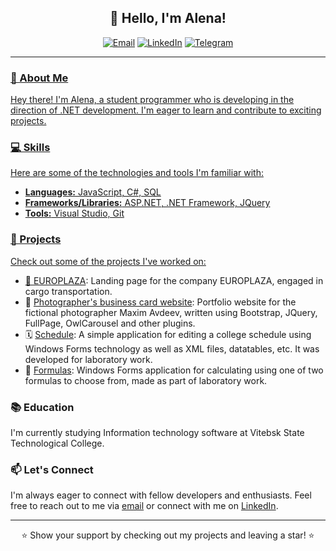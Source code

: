 <h2 align="center">👋 Hello, I'm Alena!</h2>

<p align="center">
  <a href="mailto:elapr943@gmail.com"><img alt="Email" src="https://img.shields.io/badge/-Email-9cf?style=flat-square&logo=Gmail&logoColor=white"></a>
  <a href="https://www.linkedin.com/in/alena-mikhnevich-79bbb6295/"><img alt="LinkedIn" src="https://img.shields.io/badge/-LinkedIn-blue?style=flat-square&logo=Linkedin&logoColor=white"></a>
  <a href="https://t.me/alenok_tee"><img alt="Telegram" src="https://img.shields.io/badge/-Telegram-white?style=flat-square&logo=Telegram&logoColor=blue"
</p>

---

### 🌟 About Me

Hey there! I'm Alena, a student programmer who is developing in the direction of .NET development. I'm eager to learn and contribute to exciting projects.

### 💻 Skills

Here are some of the technologies and tools I'm familiar with:

- **Languages:** JavaScript, C#, SQL
- **Frameworks/Libraries:** ASP.NET, .NET Framework, JQuery
- **Tools:** Visual Studio, Git

### 🚀 Projects

Check out some of the projects I've worked on:

- 🚚 [EUROPLAZA](https://github.com/alenoktee/EUROPLAZA): Landing page for the company EUROPLAZA, engaged in cargo transportation.
- 📸 [Photographer's business card website](https://github.com/alenoktee/Photographer): Portfolio website for the fictional photographer Maxim Avdeev, written using Bootstrap, JQuery, FullPage, OwlCarousel and other plugins.
- 🗓 [Schedule](https://github.com/alenoktee/Schedule): A simple application for editing a college schedule using Windows Forms technology as well as XML files, datatables, etc. It was developed for laboratory work.
- 📝 [Formulas](https://github.com/alenoktee/Formulas): Windows Forms application for calculating using one of two formulas to choose from, made as part of laboratory work.

### 📚 Education

I'm currently studying Information technology software at Vitebsk State Technological College.

### 📫 Let's Connect

I'm always eager to connect with fellow developers and enthusiasts. Feel free to reach out to me via [email](mailto:elapr943@gmail.com) or connect with me on [LinkedIn](https://www.linkedin.com/in/alena-mikhnevich-79bbb6295/).

---

<p align="center">⭐️ Show your support by checking out my projects and leaving a star! ⭐️</p>
